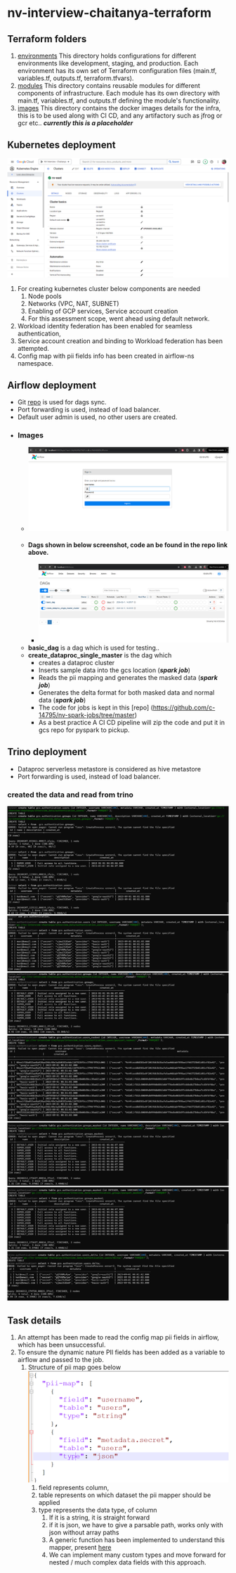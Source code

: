 # nv-interview-chaitanya-terraform

## Terraform folders
1. [environments](environments)  This directory holds configurations for different environments like development, staging, and production. Each environment has its own set of Terraform configuration files (main.tf, variables.tf, outputs.tf, terraform.tfvars).
2. [modules](modules) This directory contains reusable modules for different components of infrastructure. Each module has its own directory with main.tf, variables.tf, and outputs.tf defining the module's functionality.
3. [images](images) This directory contains the docker images details for the infra, this is to be used along with CI CD, and any artifactory such as jfrog or gcr etc.. ___currently this is a placeholder___





## Kubernetes deployment
![img_4.png](img_4.png)
1. For creating kubernetes cluster below components are needed
    1. Node pools
    2. Networks (VPC, NAT, SUBNET) 
    3. Enabling of GCP services, Service account creation
    4. For this assessment scope, went ahead using default network.
2. Workload identity federation has been enabled for seamless authentication, 
3. Service account creation and binding to Workload federation has been attempted.
4. Config map with pii fields info has been created in airflow-ns namespace.

## Airflow deployment
- Git [repo](https://github.com/c-14795/nv-airflow-dags/tree/master) is used for dags sync.
- Port forwarding is used, instead of load balancer.
- Default user admin is used, no other users are created. 
- ### Images
  - ![img_1.png](img_1.png)
  - #### Dags shown in below screenshot, code an be found in the repo link above.
    - ![img_2.png](img_2.png)
  - **basic_dag** is a dag which is used for testing..
  - **create_dataproc_single_master** is the dag which 
    - creates a dataproc cluster
    - Inserts sample data into the gcs location (**_spark job_**)
    - Reads the pii mapping and generates the masked data (**_spark job_**)
    - Generates the delta format for both masked data and normal data (**_spark job_**)
    - The code for jobs is kept in this [repo] (https://github.com/c-14795/nv-spark-jobs/tree/master)
    - As a best practice A CI CD pipeline will zip the code and put it in gcs repo for pyspark to pickup.
    

## Trino deployment
- Dataproc serverless metastore is considered as hive metastore
- Port forwarding is used, instead of load balancer.
### created the data and read from trino
![img.png](img.png)
![img_5.png](img_5.png)
![img_6.png](img_6.png)
![img_7.png](img_7.png)
![img_8.png](img_8.png)
![img_9.png](img_9.png)
![img_10.png](img_10.png)

## Task details
1. An attempt has been made to read the config map pii fields in airflow, which has been unsuccessful.
2. To ensure the dynamic nature PII fields has been added as a variable to airflow and passed to the job.
   1. Structure of pii map goes below
      ![img_3.png](img_3.png)
      1. field represents column,
      2. table represents on which dataset the pii mapper should be applied
      3. type represents the data type, of column
         1. If it is a string, it is straight forward
         2. if it is json, we have to give a parsable path, works only with json without array paths
         3. A generic function has been implemented to understand this mapper, present [here](https://github.com/c-14795/nv-spark-jobs/blob/master/mask_pii.py#L83) 
         4. We can implement many custom types and move forward for nested / much complex data fields with this approach. 